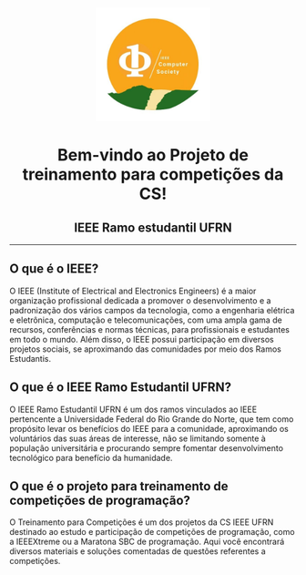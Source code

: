 <div align="center">
  <img src="https://raw.githubusercontent.com/IEEE-UFRN-Competicoes-de-Programacao/.github/main/profile/images/cs_ieee_logo.jpg" alt="logo" width="200"/>

  <h1>Bem-vindo ao Projeto de treinamento para competições da CS!</h1>
   <h2>IEEE Ramo estudantil UFRN</h2>
</div>

***

<h2> O que é o IEEE?</h2>
<p>O IEEE (Institute of Electrical and Electronics Engineers) é a maior organização profissional dedicada a promover o desenvolvimento e a padronização dos vários campos da tecnologia, como a engenharia elétrica e eletrônica, computação e telecomunicações, com uma ampla gama de recursos, conferências e normas técnicas, para profissionais e estudantes em todo o mundo. Além disso, o IEEE possui participação em diversos projetos sociais, se aproximando das comunidades por meio dos Ramos Estudantis.</p>

<h2> O que é o IEEE Ramo Estudantil UFRN?</h2>
<p>O IEEE Ramo Estudantil UFRN é um dos ramos vinculados ao IEEE pertencente a Universidade Federal do Rio Grande do Norte, que tem como propósito levar os benefícios do IEEE para a comunidade, aproximando os voluntários das suas áreas de interesse, não se limitando somente à população universitária e procurando sempre fomentar desenvolvimento tecnológico para benefício da humanidade.</p>

<h2> O que é o projeto para treinamento de competições de programação?</h2>
<p>O Treinamento para Competições é um dos projetos da CS IEEE UFRN destinado ao estudo e participação de competições de programação, como a IEEEXtreme ou a Maratona SBC de programação. Aqui você encontrará diversos materiais e soluções comentadas de questões referentes a competições.</p>

